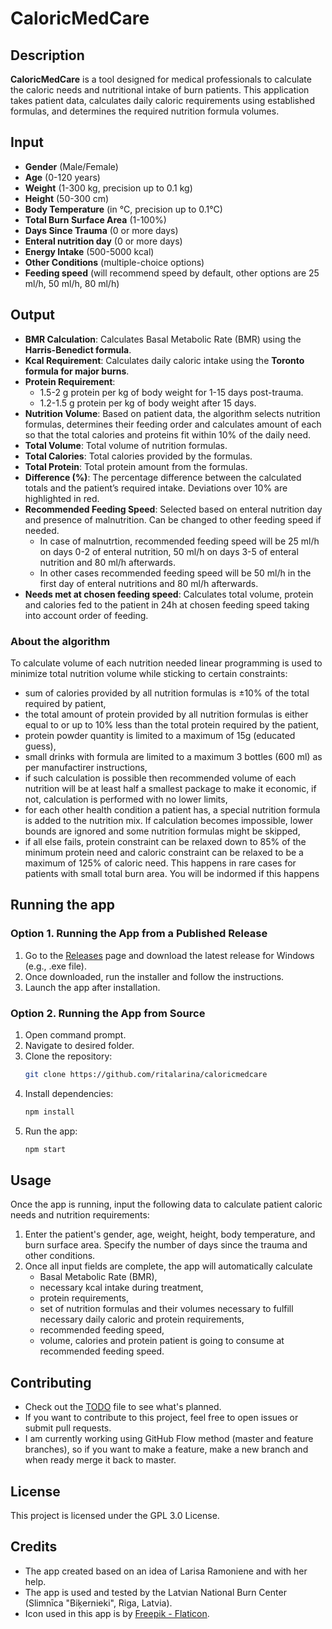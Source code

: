# CaloricMedCare

## Description
**CaloricMedCare** is a tool designed for medical professionals to calculate the caloric needs and nutritional intake of burn patients. This application takes patient data, calculates daily caloric requirements using established formulas, and determines the required nutrition formula volumes.

## Input
  - **Gender** (Male/Female)
  - **Age** (0-120 years)
  - **Weight** (1-300 kg, precision up to 0.1 kg)
  - **Height** (50-300 cm)
  - **Body Temperature** (in °C, precision up to 0.1°C)
  - **Total Burn Surface Area** (1-100%)
  - **Days Since Trauma** (0 or more days)
  - **Enteral nutrition day** (0 or more days)
  - **Energy Intake** (500-5000 kcal)
  - **Other Conditions** (multiple-choice options)
  - **Feeding speed** (will recommend speed by default, other options are 25 ml/h, 50 ml/h, 80 ml/h)

## Output
- **BMR Calculation**: Calculates Basal Metabolic Rate (BMR) using the **Harris-Benedict formula**.
- **Kcal Requirement**: Calculates daily caloric intake using the **Toronto formula for major burns**.
- **Protein Requirement**:
  - 1.5-2 g protein per kg of body weight for 1-15 days post-trauma.
  - 1.2-1.5 g protein per kg of body weight after 15 days.
- **Nutrition Volume**: Based on patient data, the algorithm selects nutrition formulas, determines their feeding order and calculates amount of each so that the total calories and proteins fit within 10% of the daily need.
- **Total Volume**: Total volume of nutrition formulas.
- **Total Calories**: Total calories provided by the formulas.
- **Total Protein**: Total protein amount from the formulas.
- **Difference (%)**: The percentage difference between the calculated totals and the patient’s required intake. Deviations over 10% are highlighted in red.
- **Recommended Feeding Speed**: Selected based on enteral nutrition day and presence of malnutrition. Can be changed to other feeding speed if needed.
   - In case of malnutrtion, recommended feeding speed will be 25 ml/h on days 0-2 of enteral nutrition, 50 ml/h on days 3-5 of enteral nutrition and 80 ml/h afterwards.
   - In other cases recommended feeding speed will be 50 ml/h in the first day of enteral nutritions and 80 ml/h afterwards.
- **Needs met at chosen feeding speed**: Calculates total volume, protein and calories fed to the patient in 24h at chosen feeding speed taking into account order of feeding.

### About the algorithm
To calculate volume of each nutrition needed linear programming is used to minimize total nutrition volume while sticking to certain constraints:
- sum of calories provided by all nutrition formulas is &#177;10% of the total required by patient,
- the total amount of protein provided by all nutrition formulas is either equal to or up to 10% less than the total protein required by the patient,
- protein powder quantity is limited to a maximum of 15g (educated guess),
- small drinks with formula are limited to a maximum 3 bottles (600 ml) as per manufactirer instructions,
- if such calculation is possible then recommended volume of each nutrition will be at least half a smallest package to make it economic, if not, calculation is performed with no lower limits,
- for each other health condition a patient has, a special nutrition formula is added to the nutrition mix. If calculation becomes impossible, lower bounds are ignored and some nutrition formulas might be skipped,
- if all else fails, protein constraint can be relaxed down to 85% of the minimum protein need and caloric constraint can be relaxed to be a maximum of 125% of caloric need. This happens in rare cases for patients with small total burn area. You will be indormed if this happens

## Running the app
### Option 1. Running the App from a Published Release
1. Go to the [Releases](https://github.com/ritalarina/caloricmedcare/releases) page and download the latest release for Windows (e.g., .exe file).
2. Once downloaded, run the installer and follow the instructions.
3. Launch the app after installation.

### Option 2. Running the App from Source
1. Open command prompt.
2. Navigate to desired folder.
3. Clone the repository:
   ```bash
   git clone https://github.com/ritalarina/caloricmedcare
   ```
4. Install dependencies:
   ```bash
   npm install
   ```
6. Run the app:
   ```bash
   npm start
   ```
## Usage
Once the app is running, input the following data to calculate patient caloric needs and nutrition requirements:
1. Enter the patient's gender, age, weight, height, body temperature, and burn surface area. Specify the number of days since the trauma and other conditions.
2. Once all input fields are complete, the app will automatically calculate 
   - Basal Metabolic Rate (BMR), 
   - necessary kcal intake during treatment, 
   - protein requirements, 
   - set of nutrition formulas and their volumes necessary to fulfill necessary daily caloric and protein requirements,
   - recommended feeding speed,
   - volume, calories and protein patient is going to consume at recommended feeding speed.

## Contributing
- Check out the [TODO](https://github.com/ritalarina/caloricmedcare/blob/master/TODO.md) file to see what's planned.
- If you want to contribute to this project, feel free to open issues or submit pull requests.
- I am currently working using GitHub Flow method (master and feature branches), so if you want to make a feature, make a new branch and when ready merge it back to master.

## License
This project is licensed under the GPL 3.0 License.

## Credits
- The app created based on an idea of Larisa Ramoniene and with her help.
- The app is used and tested by the Latvian National Burn Center (Slimnīca "Biķernieki", Riga, Latvia).
- Icon used in this app is by [Freepik - Flaticon](https://www.flaticon.com/free-icons/nutrient).
